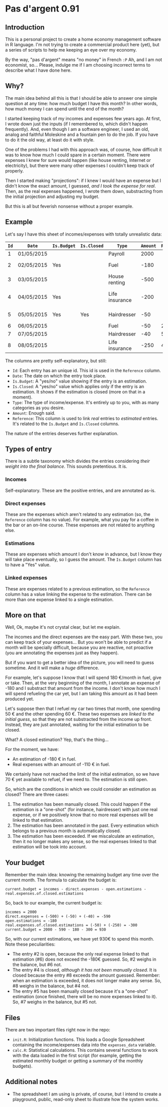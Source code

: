 # Pas d'argent 0.91

## Introduction

This is a personal project to create a home economy management software in R language. I'm not trying to create a commercial product here (yet), but a series of scripts to help me keeping an eye over my economy.

By the way, "pas d'argent" means "no money" in French `:P` Ah, and I am not economist, so... Please, indulge me if I am choosing incorrect terms to describe what I have done here.

## Why?

The main idea behind all this is that I should be able to answer one simple question at any time: how much budget I have this month? In other words, how much money I can spend until the end of the month?

I started keeping track of my incomes and expenses few years ago. At first, I wrote down just the inputs (if I remembered to, which didn't happen frequently). And, even though I am a software engineer, I used an old, analog and faithful Moleskine and a fountain pen to do the job. If you have to do it the old way, at least do it with style.

One of the problems I had with this approach was, of course, how difficult it was to know how much I could spare in a certain moment. There were expenses I knew for sure would happen (like house renting, Internet or electricity), but there were many other expenses I couldn't keep track of properly.

Then I started making "projections": if I knew I would have an expense but I didn't know the exact amount, I guessed, _and I took the expense for real_. Then, as the real expenses happened, I wrote them down, substracting from the initial projection and adjusting my budget.

But this is all but feverish nonsense without a proper example.

## Example

Let's say I have this sheet of incomes/expenses with totally unrealistic data:

|`Id`|`Date`|`Is.Budget`|`Is.Closed`|`Type`|`Amount`|`Reference`|`Comments`|
|---|---|---|---|---|---|---|---|
|1|01/05/2015|||Payroll|2000|||
|2|02/05/2015|Yes||Fuel|-180||Fuel estimation|
|3|03/05/2015|||House renting|-500|||
|4|04/05/2015|Yes||Life insurance|-200||Life insurance estimation|
|5|05/05/2015|Yes|Yes|Hairdresser|-50||Hairdresser estimation|
|6|06/05/2015|||Fuel|-50|2|Fuel|
|7|07/05/2015|||Hairdresser|-40|5|Hairdresser|
|8|08/05/2015|||Life insurance|-250|4|Life insurance|

The columns are pretty self-explanatory, but still:

* `Id`: Each entry has an unique id. This id is used in the `Reference` column.
* `Date`: The date on which the entry took place.
* `Is.Budget`: A "yes/no" value showing if the entry is an estimation.
* `Is.Closed`: A "yes/no" value which applies only if the entry is an estimation. It shows if the estimation is closed (more on that in a moment).
* `Type`: The type of income/expense. It's entirely up to you, with as many categories as you desire.
* `Amount`: Enough said.
* `Reference`: This column is used to link _real_ entries to _estimated_ entries. It's related to the `Is.Budget` and `Is.Closed` columns.

The nature of the entries deserves further explanation.

## Types of entry

There is a subtle taxonomy which divides the entries considering _their weight into the final balance_. This sounds pretentious. It is.

### Incomes

Self-explanatory. These are the positive entries, and are annotated as-is.

### Direct expenses

These are the expenses which aren't related to any estimation (so, the `Reference` column has no value). For example, what you pay for a coffee in the bar or an on-line course. These expenses are not related to anything else.

### Estimations

These are expenses which amount I don't know in advance, but I know they will take place eventually, so I guess the amount. The `Is.Budget` column has to have a "Yes" value.

### Linked expenses

These are expenses related to a previous estimation, so the `Reference` column has a value linking the expense to the estimation. There can be more than one expense linked to a single estimation.

## More on that

Well, Ok, maybe it's not crystal clear, but let me explain.

The incomes and the direct expenses are the easy part. With these two, you can keep track of your expenses... But you won't be able to predict if a month will be specially difficult, because you are reactive, not proactive (you are annotating the expenses just as they happen).

But if you want to get a better idea of the picture, you will need to guess sometime. And it will make a _huge_ difference.

For example, let's suppose I know that I will spend 180 €/month in fuel, give or take. Then, at the very beginning of the month, I annotate an expense of -180 and I substract that amount from the income. I don't know how much I will spend refueling the car yet, but I am taking this amount as it had been produced yet.

Let's suppose then that I refuel my car two times that month, one spending 50 € and the other spending 60 €. These two expenses are _linked to the initial guess_, so that they are not substracted from the income up front. Instead, they are just annotated, waiting for the initial estimation to be closed.

What? A closed estimation? Yep, that's the thing...

For the moment, we have:

* An estimation of -180 € in fuel.
* Real expenses with an amount of -110 € in fuel.

We certainly have not reached the limit of the initial estimation, so we have 70 € yet available to refuel, if we need to. The estimation is still open.

So, which are the conditions in which we could consider an estimation as closed? There are three cases:

1. The estimation has been manually closed. This could happen if the estimation is a "one-shot" (for instance, hairdresser) with just one real expense, or if we positively know that no more real expenses will be linked to that estimation.
2. The estimation has been annotated in the past. Every estimation which belongs to a previous month is automatically closed.
3. The estimation has been exceeded. If we miscalculate an estimation, then it no longer makes any sense, so the real expenses linked to that estimation will be took into account.

## Your budget

Remember the main idea: knowing the remaining budget any time over the current month. The formula to calculate the budget is:

```
current.budget = incomes - direct.expenses - open.estimations - real.expenses.of.closed.estimations
```

So, back to our example, the current budget is:

```
incomes = 2000
direct.expenses = (-500) + (-50) + (-40) = -590
open.estimations = -180
real.expenses.of.closed.estimations = (-50) + (-250) = -300
current.budget = 2000 - 590 - 180 - 300 = 930
```

So, with our current estimations, we have yet 930€ to spend this month. Note these peculiarities:

* The entry #2 is open, because the only real expense linked to that estimation (#6) does not exceed the -180€ guessed. So, #2 weighs in the balance, but #6 not.
* The entry #4 is closed, _although it has not been manually closed_. It is closed because the entry #8 exceeds the amount guessed. Remember: when an estimation is exceeded, it does not longer make any sense. So, #8 weighs in the balance, but #4 not.
* The entry #5 has been manually closed because it's a "one-shot" estimation (once finished, there will be no more expenses linked to it). So, #7 weighs in the balance, but #5 not.

## Files

There are two important files right now in the repo:

* `init.R`: Initialization functions. This loads a Google Spreadsheet containing the income/expenses data into the `expenses_data` variable.
* `calc.R`: Statistical calculations. This contains several functions to work with the data loaded in the first script (for example, getting the estimated monthly budget or getting a summary of the monthly budgets).

## Additional notes

* The spreadsheet I am using is private, of course, but I intend to create a playground, public, read-only sheet to illustrate how the system works.